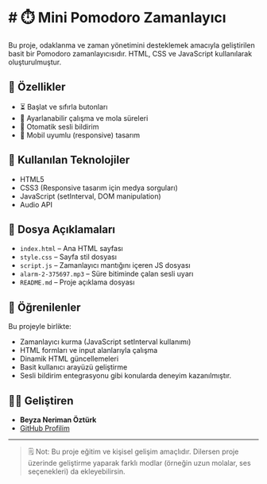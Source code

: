 # # ⏱️ Mini Pomodoro Zamanlayıcı

Bu proje, odaklanma ve zaman yönetimini desteklemek amacıyla geliştirilen basit bir Pomodoro zamanlayıcısıdır. HTML, CSS ve JavaScript kullanılarak oluşturulmuştur.

## 🎯 Özellikler

- ⏳ Başlat ve sıfırla butonları
- 🔧 Ayarlanabilir çalışma ve mola süreleri
- 🔔 Otomatik sesli bildirim
- 📱 Mobil uyumlu (responsive) tasarım

## 🧩 Kullanılan Teknolojiler

- HTML5
- CSS3 (Responsive tasarım için medya sorguları)
- JavaScript (setInterval, DOM manipulation)
- Audio API

## 📂 Dosya Açıklamaları

- `index.html` – Ana HTML sayfası
- `style.css` – Sayfa stil dosyası
- `script.js` – Zamanlayıcı mantığını içeren JS dosyası
- `alarm-2-375697.mp3` – Süre bitiminde çalan sesli uyarı
- `README.md` – Proje açıklama dosyası

## 🧠 Öğrenilenler

Bu projeyle birlikte:
- Zamanlayıcı kurma (JavaScript setInterval kullanımı)
- HTML formları ve input alanlarıyla çalışma
- Dinamik HTML güncellemeleri
- Basit kullanıcı arayüzü geliştirme
- Sesli bildirim entegrasyonu gibi konularda deneyim kazanılmıştır.


## 👩‍💻 Geliştiren

- **Beyza Neriman Öztürk**
- [GitHub Profilim](https://github.com/byznero)

---

> 🗒️ Not: Bu proje eğitim ve kişisel gelişim amaçlıdır. Dilersen proje üzerinde geliştirme yaparak farklı modlar (örneğin uzun molalar, ses seçenekleri) da ekleyebilirsin.
